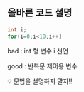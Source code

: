 ## 올바른 코드 설명

```c
int i;
for(i=0;i<10;i++)

```

bad : int 형 변수 i 선언

good : 반복문 제어용 변수

<aside>
💡 문법을 설명하지 말자!!

</aside>
